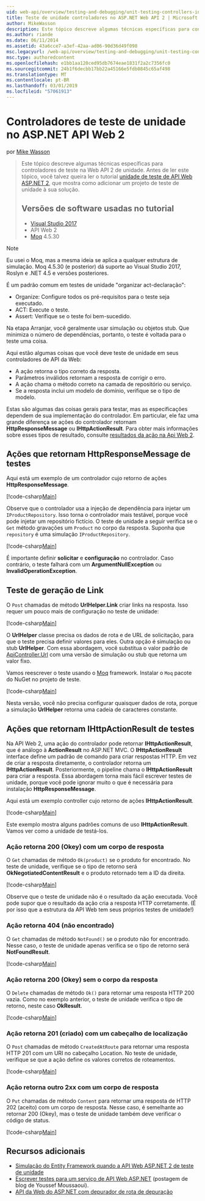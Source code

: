 ```yaml
---
uid: web-api/overview/testing-and-debugging/unit-testing-controllers-in-web-api
title: Teste de unidade controladores no ASP.NET Web API 2 | Microsoft Docs
author: MikeWasson
description: Este tópico descreve algumas técnicas específicas para controladores de teste na Web API 2 de unidade. Antes de ler este tópico, você talvez queira ler o tutorial de unidade...
ms.author: riande
ms.date: 06/11/2014
ms.assetid: 43a6cce7-a3ef-42aa-ad06-90d36d49f098
msc.legacyurl: /web-api/overview/testing-and-debugging/unit-testing-controllers-in-web-api
msc.type: authoredcontent
ms.openlocfilehash: e1bb1aa120ced95db7674eae1831f2a2c7356fc0
ms.sourcegitcommit: 24b1f6decbb17bb22a45166e5fdb0845c65af498
ms.translationtype: MT
ms.contentlocale: pt-BR
ms.lasthandoff: 03/01/2019
ms.locfileid: "57061913"
---
```

<a name="unit-testing-controllers-in-aspnet-web-api-2"></a>Controladores de teste de unidade no ASP.NET API Web 2
====================
por [Mike Wasson](https://github.com/MikeWasson)

> Este tópico descreve algumas técnicas específicas para controladores de teste na Web API 2 de unidade. Antes de ler este tópico, você talvez queira ler o tutorial [unidade de teste de API Web ASP.NET 2](unit-testing-with-aspnet-web-api.md), que mostra como adicionar um projeto de teste de unidade à sua solução.
>
> ## <a name="software-versions-used-in-the-tutorial"></a>Versões de software usadas no tutorial
>
> - [Visual Studio 2017](https://visualstudio.microsoft.com/downloads/?utm_medium=microsoft&utm_source=docs.microsoft.com&utm_campaign=button+cta&utm_content=download+vs2017)
> - API Web 2
> - [Moq](https://github.com/Moq) 4.5.30

> [!NOTE]
> Eu usei o Moq, mas a mesma ideia se aplica a qualquer estrutura de simulação. Moq 4.5.30 (e posterior) dá suporte ao Visual Studio 2017, Roslyn e .NET 4.5 e versões posteriores.

É um padrão comum em testes de unidade &quot;organizar act-declaração&quot;:

- Organize: Configure todos os pré-requisitos para o teste seja executado.
- ACT: Execute o teste.
- Assert: Verifique se o teste foi bem-sucedido.

Na etapa Arranjar, você geralmente usar simulação ou objetos stub. Que minimiza o número de dependências, portanto, o teste é voltada para o teste uma coisa.

Aqui estão algumas coisas que você deve teste de unidade em seus controladores de API da Web:

- A ação retorna o tipo correto da resposta.
- Parâmetros inválidos retornam a resposta de corrigir o erro.
- A ação chama o método correto na camada de repositório ou serviço.
- Se a resposta inclui um modelo de domínio, verifique se o tipo de modelo.

Estas são algumas das coisas gerais para testar, mas as especificações dependem de sua implementação do controlador. Em particular, ele faz uma grande diferença se ações do controlador retornam **HttpResponseMessage** ou **IHttpActionResult**. Para obter mais informações sobre esses tipos de resultado, consulte [resultados da ação na Api Web 2](../getting-started-with-aspnet-web-api/action-results.md).

## <a name="testing-actions-that-return-httpresponsemessage"></a>Ações que retornam HttpResponseMessage de testes

Aqui está um exemplo de um controlador cujo retorno de ações **HttpResponseMessage**.

[!code-csharp[Main](unit-testing-controllers-in-web-api/samples/sample1.cs)]

Observe que o controlador usa a injeção de dependência para injetar um `IProductRepository`. Isso torna o controlador mais testável, porque você pode injetar um repositório fictício. O teste de unidade a seguir verifica se o `Get` método gravações um `Product` no corpo da resposta. Suponha que `repository` é uma simulação `IProductRepository`.

[!code-csharp[Main](unit-testing-controllers-in-web-api/samples/sample2.cs)]

É importante definir **solicitar** e **configuração** no controlador. Caso contrário, o teste falhará com um **ArgumentNullException** ou **InvalidOperationException**.

## <a name="testing-link-generation"></a>Teste de geração de Link

O `Post` chamadas de método **UrlHelper.Link** criar links na resposta. Isso requer um pouco mais de configuração no teste de unidade:

[!code-csharp[Main](unit-testing-controllers-in-web-api/samples/sample3.cs)]

O **UrlHelper** classe precisa os dados de rota e de URL de solicitação, para que o teste precisa definir valores para eles. Outra opção é simulação ou stub **UrlHelper**. Com essa abordagem, você substitua o valor padrão de [ApiController.Url](https://msdn.microsoft.com/library/system.web.http.apicontroller.url.aspx) com uma versão de simulação ou stub que retorna um valor fixo.

Vamos reescrever o teste usando o [Moq](https://github.com/Moq) framework. Instalar o `Moq` pacote do NuGet no projeto de teste.

[!code-csharp[Main](unit-testing-controllers-in-web-api/samples/sample4.cs)]

Nesta versão, você não precisa configurar quaisquer dados de rota, porque a simulação **UrlHelper** retorna uma cadeia de caracteres constante.


## <a name="testing-actions-that-return-ihttpactionresult"></a>Ações que retornam IHttpActionResult de testes

Na API Web 2, uma ação do controlador pode retornar **IHttpActionResult**, que é análogo à **ActionResult** no ASP.NET MVC. O **IHttpActionResult** interface define um padrão de comando para criar respostas HTTP. Em vez de criar a resposta diretamente, o controlador retorna um **IHttpActionResult**. Posteriormente, o pipeline chama o **IHttpActionResult** para criar a resposta. Essa abordagem torna mais fácil escrever testes de unidade, porque você pode ignorar muito o que é necessária para instalação **HttpResponseMessage**.

Aqui está um exemplo controller cujo retorno de ações **IHttpActionResult**.

[!code-csharp[Main](unit-testing-controllers-in-web-api/samples/sample5.cs)]

Este exemplo mostra alguns padrões comuns de uso **IHttpActionResult**. Vamos ver como a unidade de testá-los.

### <a name="action-returns-200-ok-with-a-response-body"></a>Ação retorna 200 (Okey) com um corpo de resposta

O `Get` chamadas de método `Ok(product)` se o produto for encontrado. No teste de unidade, verifique se o tipo de retorno será **OkNegotiatedContentResult** e o produto retornado tem a ID da direita.

[!code-csharp[Main](unit-testing-controllers-in-web-api/samples/sample6.cs)]

Observe que o teste de unidade não é o resultado da ação executada. Você pode supor que o resultado da ação cria a resposta HTTP corretamente. (É por isso que a estrutura da API Web tem seus próprios testes de unidade!)

### <a name="action-returns-404-not-found"></a>Ação retorna 404 (não encontrado)

O `Get` chamadas de método `NotFound()` se o produto não for encontrado. Nesse caso, o teste de unidade apenas verifica se o tipo de retorno será **NotFoundResult**.

[!code-csharp[Main](unit-testing-controllers-in-web-api/samples/sample7.cs)]

### <a name="action-returns-200-ok-with-no-response-body"></a>Ação retorna 200 (Okey) sem o corpo da resposta

O `Delete` chamadas de método `Ok()` para retornar uma resposta HTTP 200 vazia. Como no exemplo anterior, o teste de unidade verifica o tipo de retorno, neste caso **OkResult**.

[!code-csharp[Main](unit-testing-controllers-in-web-api/samples/sample8.cs)]

### <a name="action-returns-201-created-with-a-location-header"></a>Ação retorna 201 (criado) com um cabeçalho de localização

O `Post` chamadas de método `CreatedAtRoute` para retornar uma resposta HTTP 201 com um URI no cabeçalho Location. No teste de unidade, verifique se que a ação define os valores corretos de roteamentos.

[!code-csharp[Main](unit-testing-controllers-in-web-api/samples/sample9.cs)]

### <a name="action-returns-another-2xx-with-a-response-body"></a>Ação retorna outro 2xx com um corpo de resposta

O `Put` chamadas de método `Content` para retornar uma resposta de HTTP 202 (aceito) com um corpo de resposta. Nesse caso, é semelhante ao retornar 200 (Okey), mas o teste de unidade também deve verificar o código de status.

[!code-csharp[Main](unit-testing-controllers-in-web-api/samples/sample10.cs)]

## <a name="additional-resources"></a>Recursos adicionais

- [Simulação do Entity Framework quando a API Web ASP.NET 2 de teste de unidade](mocking-entity-framework-when-unit-testing-aspnet-web-api-2.md)
- [Escrever testes para um serviço de API Web ASP.NET](https://blogs.msdn.com/b/youssefm/archive/2013/01/28/writing-tests-for-an-asp-net-webapi-service.aspx) (postagem de blog de Youssef Moussaoui).
- [API da Web do ASP.NET com depurador de rota de depuração](https://blogs.msdn.com/b/webdev/archive/2013/04/04/debugging-asp-net-web-api-with-route-debugger.aspx)
